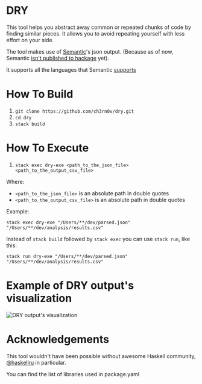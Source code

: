 # DRY

This tool helps you abstract away common or repeated chunks of code by finding similar pieces.
It allows you to avoid repeating yourself with less effort on your side.

The tool makes use of [Semantic](https://github.com/github/semantic)'s json output.
(Because as of now, Semantic [isn't published to hackage](https://github.com/github/semantic/issues/16) yet).

It supports all the languages that Semantic [supports](https://github.com/github/semantic#language-support)

# How To Build

1. `git clone https://github.com/ch3rn0v/dry.git`
2. `cd dry`
3. `stack build`

# How To Execute

1. `stack exec dry-exe <path_to_the_json_file> <path_to_the_output_csv_file>`

Where:

- `<path_to_the_json_file>` is an absolute path in double quotes
- `<path_to_the_output_csv_file>` is an absolute path in double quotes

Example:

`stack exec dry-exe "/Users/**/dev/parsed.json" "/Users/**/dev/analysis/results.csv"`

Instead of `stack build` followed by `stack exec` you can use `stack run`, like this:

`stack run dry-exe "/Users/**/dev/parsed.json" "/Users/**/dev/analysis/results.csv"`

# Example of DRY output's visualization

![DRY output's visualization](https://i.imgur.com/EQSUkwh.png)

# Acknowledgements

This tool wouldn't have been possible without awesome Haskell community,
[@haskellru](https://t.me/haskellru) in particular.

You can find the list of libraries used in package.yaml
